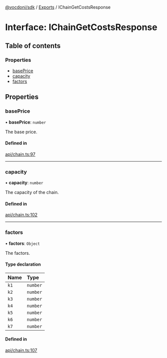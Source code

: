 [@vocdoni/sdk](/sdk) / [Exports](../modules.md) / IChainGetCostsResponse

# Interface: IChainGetCostsResponse

## Table of contents

### Properties

- [basePrice](IChainGetCostsResponse.md#baseprice)
- [capacity](IChainGetCostsResponse.md#capacity)
- [factors](IChainGetCostsResponse.md#factors)

## Properties

### basePrice

• **basePrice**: `number`

The base price.

#### Defined in

[api/chain.ts:97](https://github.com/vocdoni/vocdoni-sdk/blob/2c8c18a/src/api/chain.ts#L97)

___

### capacity

• **capacity**: `number`

The capacity of the chain.

#### Defined in

[api/chain.ts:102](https://github.com/vocdoni/vocdoni-sdk/blob/2c8c18a/src/api/chain.ts#L102)

___

### factors

• **factors**: `Object`

The factors.

#### Type declaration

| Name | Type |
| :------ | :------ |
| `k1` | `number` |
| `k2` | `number` |
| `k3` | `number` |
| `k4` | `number` |
| `k5` | `number` |
| `k6` | `number` |
| `k7` | `number` |

#### Defined in

[api/chain.ts:107](https://github.com/vocdoni/vocdoni-sdk/blob/2c8c18a/src/api/chain.ts#L107)
